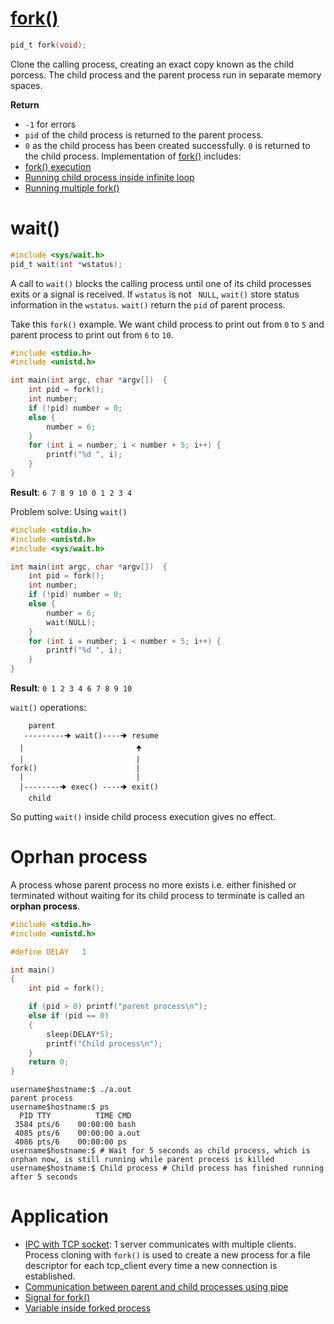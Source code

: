 # [fork()](fork().md)
```c
pid_t fork(void);
```

Clone the calling process, creating an exact copy known as the child porcess. The child process and the parent process run in separate memory spaces.

**Return**

* ``-1`` for errors
* ``pid`` of the child process is returned to the parent process.
* ``0`` as the child process has been created successfully. ``0`` is returned to the child process.
Implementation of [fork()](fork().md) includes:
* [fork() execution](fork().md#)
* [Running child process inside infinite loop](fork().md#)
* [Running multiple fork()](fork().md#)
# wait()

```c
#include <sys/wait.h>
pid_t wait(int *wstatus);
```

A call to ``wait()`` blocks the calling process until one of its child processes exits or a signal is received. If ``wstatus`` is not `` NULL``, ``wait()`` store status  information in the ``wstatus``. ``wait()`` return the ``pid`` of parent process.

Take this ``fork()`` example. We want child process to print out from ``0`` to ``5`` and parent process to print out from ``6`` to ``10``.

```c
#include <stdio.h>
#include <unistd.h>

int main(int argc, char *argv[])  {
	int pid = fork();
	int number;
	if (!pid) number = 0;
	else {
		number = 6;
	}	
	for (int i = number; i < number + 5; i++) {
		printf("%d ", i);
	}	
}
```
**Result**: ``6 7 8 9 10 0 1 2 3 4``

Problem solve: Using ``wait()``

```c
#include <stdio.h>
#include <unistd.h>
#include <sys/wait.h>

int main(int argc, char *argv[])  {
	int pid = fork();
	int number;
	if (!pid) number = 0;
	else {
		number = 6;
		wait(NULL);
	}	
	for (int i = number; i < number + 5; i++) {
		printf("%d ", i);
	}	
}
```

**Result**: ``0 1 2 3 4 6 7 8 9 10``

``wait()`` operations:

```
    parent
   ---------🠊 wait()----🠊 resume
  |                         🠉
  |                         |
fork()                      |
  |                         |
  |--------🠊 exec() ----🠊 exit()
    child
```

So putting ``wait()`` inside child process execution gives no effect.
# Oprhan process
A process whose parent process no more exists i.e. either finished or terminated without waiting for its child process to terminate is called an **orphan process**.
```c
#include <stdio.h>
#include <unistd.h>

#define DELAY	1

int main()
{
	int pid = fork();

	if (pid > 0) printf("parent process\n");
	else if (pid == 0)
	{
		sleep(DELAY*5);
		printf("Child process\n");
	}
	return 0;
}
```
```
username$hostname:$ ./a.out
parent process
username$hostname:$ ps
  PID TTY          TIME CMD
 3584 pts/6    00:00:00 bash
 4085 pts/6    00:00:00 a.out
 4086 pts/6    00:00:00 ps
username$hostname:$ # Wait for 5 seconds as child process, which is orphan now, is still running while parent process is killed
username$hostname:$ Child process # Child process has finished running after 5 seconds
```
# Application

* [IPC with TCP socket](https://github.com/TranPhucVinh/C/tree/master/Application%20layer/TCP#examples): 1 server communicates with multiple clients. Process cloning with ``fork()`` is used to create a new process for a file descriptor for each tcp_client every time a new connection is established.
* [Communication between parent and child processes using pipe](Communication%20between%20parent%20and%20child%20processes%20using%20pipe.md)
* [Signal for fork()](https://github.com/TranPhucVinh/C/blob/master/Physical%20layer/Process/Process%20cloning/Signal%20for%20fork().md)
* [Variable inside forked process](https://github.com/TranPhucVinh/C/blob/master/Physical%20layer/Process/Process%20cloning/Variable%20inside%20forked%20process.md)

